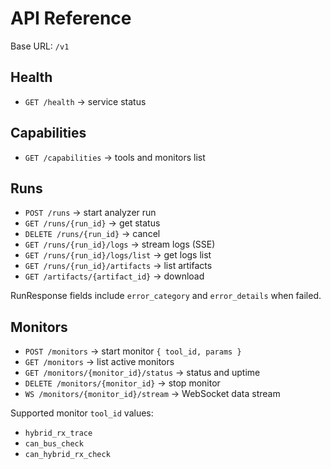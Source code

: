 # API Reference

Base URL: `/v1`

## Health
- `GET /health` → service status

## Capabilities
- `GET /capabilities` → tools and monitors list

## Runs
- `POST /runs` → start analyzer run
- `GET /runs/{run_id}` → get status
- `DELETE /runs/{run_id}` → cancel
- `GET /runs/{run_id}/logs` → stream logs (SSE)
- `GET /runs/{run_id}/logs/list` → get logs list
- `GET /runs/{run_id}/artifacts` → list artifacts
- `GET /artifacts/{artifact_id}` → download

RunResponse fields include `error_category` and `error_details` when failed.

## Monitors
- `POST /monitors` → start monitor `{ tool_id, params }`
- `GET /monitors` → list active monitors
- `GET /monitors/{monitor_id}/status` → status and uptime
- `DELETE /monitors/{monitor_id}` → stop monitor
- `WS /monitors/{monitor_id}/stream` → WebSocket data stream

Supported monitor `tool_id` values:
- `hybrid_rx_trace`
- `can_bus_check`
- `can_hybrid_rx_check`

